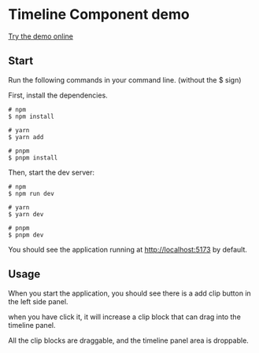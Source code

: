 # Timeline Component demo

[Try the demo online](https://timeline-component-demo.vercel.app/)

## Start

Run the following commands in your command line. (without the $ sign)

First, install the dependencies.

```shell
# npm
$ npm install

# yarn
$ yarn add

# pnpm
$ pnpm install
```

Then, start the dev server:

```shell
# npm
$ npm run dev

# yarn
$ yarn dev

# pnpm
$ pnpm dev
```

You should see the application running at [http://localhost:5173](http://localhost:5173) by default.

## Usage

When you start the application, you should see there is a add clip button in the left side panel.

when you have click it, it will increase a clip block that can drag into the timeline panel.

All the clip blocks are draggable, and the timeline panel area is droppable.
